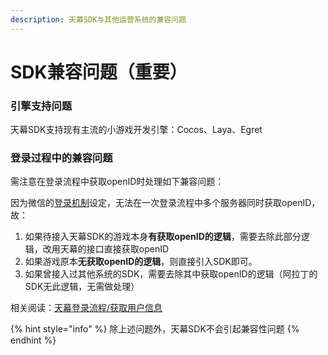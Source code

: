 ```yaml
---
description: 天幕SDK与其他运营系统的兼容问题
---
```


# SDK兼容问题（重要）

### 引擎支持问题

天幕SDK支持现有主流的小游戏开发引擎：Cocos、Laya、Egret

### 登录过程中的兼容问题

需注意在登录流程中获取openID时处理如下兼容问题：

因为微信的[登录机制](https://developers.weixin.qq.com/minigame/dev/guide/open-ability/login.html)设定，无法在一次登录流程中多个服务器同时获取openID，故：

1. 如果待接入天幕SDK的游戏本身**有获取openID的逻辑**，需要去除此部分逻辑，改用天幕的接口直接获取openID
2. 如果游戏原本**无获取openID的逻辑**，则直接引入SDK即可。
3. 如果曾接入过其他系统的SDK，需要去除其中获取openID的逻辑（阿拉丁的SDK无此逻辑，无需做处理）

相关阅读：[天幕登录流程/获取用户信息](../selling/dev-guide/login/)

{% hint style="info" %}
除上述问题外，天幕SDK不会引起兼容性问题
{% endhint %}

